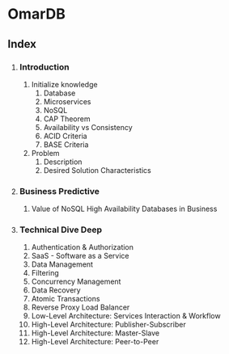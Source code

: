 # OmarDB
## Index
1) ### Introduction
   1) Initialize knowledge
      1) Database
      2) Microservices
      3) NoSQL
      4) CAP Theorem
      5) Availability vs Consistency
      6) ACID Criteria
      7) BASE Criteria
   2) Problem
      1) Description
      2) Desired Solution Characteristics
 
2) ### Business Predictive
   1)  Value of NoSQL High Availability Databases in Business

3) ### Technical Dive Deep
   1) Authentication & Authorization
   2) SaaS - Software as a Service
   3) Data Management
   4) Filtering
   5) Concurrency Management
   6) Data Recovery
   7) Atomic Transactions
   8) Reverse Proxy Load Balancer
   9) Low-Level Architecture: Services Interaction & Workflow
   10) High-Level Architecture: Publisher-Subscriber
   11) High-Level Architecture: Master-Slave
   12) High-Level Architecture: Peer-to-Peer
   